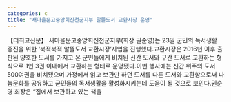 ```yaml
---
categories: c
title: "새마을문고중앙회진천군지부 알뜰도서 교환시장 운영"
---
```

【더최고신문】 새마을문고중앙회진천군지부(회장 권순영)는 23일 군민의 독서생활 증진을 위한 ‘북적북적 알뜰도서 교환시장’사업을 진행했다.교환시장은 2016년 이후 출판된 양호한 도서를 가지고 온 군민들에게 비치된 신간 도서와 구간 도서로 교환하는 형식으로 1인 3권 이내에서 교환하는 형태로 운영됐다.이번 행사에는 신간 위주의 도서 500여권을 비치됐으며 가정에서 읽고 보관만 하던 도서를 다른 도서와 교환함으로써 나눔문화를 공유하고 군민들의 독서생활을 활성화시키는데 도움이 될 것으로 보인다.권순영 회장은 “집에서 보관하고 있는 책을